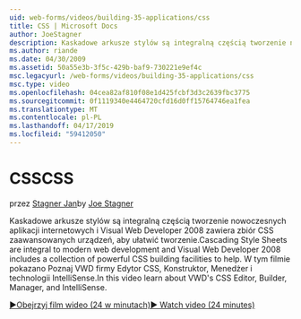 ```yaml
---
uid: web-forms/videos/building-35-applications/css
title: CSS | Microsoft Docs
author: JoeStagner
description: Kaskadowe arkusze stylów są integralną częścią tworzenie nowoczesnych aplikacji internetowych i Visual Web Developer 2008 zawiera kolekcję CSS zaawansowanych urządzeń, aby ułatwić tworzenie...
ms.author: riande
ms.date: 04/30/2009
ms.assetid: 50a55e3b-3f5c-429b-baf9-730221e9ef4c
msc.legacyurl: /web-forms/videos/building-35-applications/css
msc.type: video
ms.openlocfilehash: 04cea82af810f08e1d425fcbf3d3c2639fbc3775
ms.sourcegitcommit: 0f1119340e4464720cfd16d0ff15764746ea1fea
ms.translationtype: MT
ms.contentlocale: pl-PL
ms.lasthandoff: 04/17/2019
ms.locfileid: "59412050"
---
```

# <a name="css"></a><span data-ttu-id="19e14-103">CSS</span><span class="sxs-lookup"><span data-stu-id="19e14-103">CSS</span></span>

<span data-ttu-id="19e14-104">przez [Stagner Jan](https://github.com/JoeStagner)</span><span class="sxs-lookup"><span data-stu-id="19e14-104">by [Joe Stagner](https://github.com/JoeStagner)</span></span>

<span data-ttu-id="19e14-105">Kaskadowe arkusze stylów są integralną częścią tworzenie nowoczesnych aplikacji internetowych i Visual Web Developer 2008 zawiera zbiór CSS zaawansowanych urządzeń, aby ułatwić tworzenie.</span><span class="sxs-lookup"><span data-stu-id="19e14-105">Cascading Style Sheets are integral to modern web development and Visual Web Developer 2008 includes a collection of powerful CSS building facilities to help.</span></span> <span data-ttu-id="19e14-106">W tym filmie pokazano Poznaj VWD firmy Edytor CSS, Konstruktor, Menedżer i technologii IntelliSense.</span><span class="sxs-lookup"><span data-stu-id="19e14-106">In this video learn about VWD's CSS Editor, Builder, Manager, and IntelliSense.</span></span>

[<span data-ttu-id="19e14-107">&#9654;Obejrzyj film wideo (24 w minutach)</span><span class="sxs-lookup"><span data-stu-id="19e14-107">&#9654; Watch video (24 minutes)</span></span>](https://channel9.msdn.com/Blogs/ASP-NET-Site-Videos/css)
